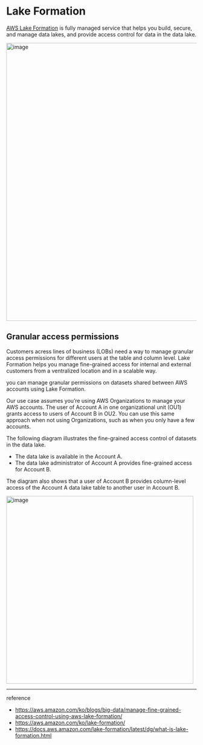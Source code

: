 # Lake Formation

[AWS Lake Formation](https://aws.amazon.com/lake-formation/) is fully managed service that helps you build, secure, and manage data lakes, and provide access control for data in the data lake.

<img width="733" alt="image" src="https://github.com/rlaisqls/TIL/assets/81006587/471181ea-62f5-4612-be25-57f0f1413eaf">

## Granular access permissions

Customers acress lines of business (LOBs) need a way to manage granular access permissions for different users at the table and column level. Lake Formation helps you manage fine-grained access for internal and external customers from a ventralized location and in a scalable way.

you can manage granular permissions on datasets shared between AWS accounts using Lake Formation.

Our use case assumes you’re using AWS Organizations to manage your AWS accounts. The user of Account A in one organizational unit (OU1) grants access to users of Account B in OU2. You can use this same approach when not using Organizations, such as when you only have a few accounts.

The following diagram illustrates the fine-grained access control of datasets in the data lake. 

- The data lake is available in the Account A.
- The data lake administrator of Account A provides fine-grained access for Account B.
  
The diagram also shows that a user of Account B provides column-level access of the Account A data lake table to another user in Account B.

<img width="495" alt="image" src="https://github.com/rlaisqls/TIL/assets/81006587/33b6270b-4abb-467a-ba59-85c298ed217f">

---
reference
- https://aws.amazon.com/ko/blogs/big-data/manage-fine-grained-access-control-using-aws-lake-formation/
- https://aws.amazon.com/ko/lake-formation/
- https://docs.aws.amazon.com/lake-formation/latest/dg/what-is-lake-formation.html